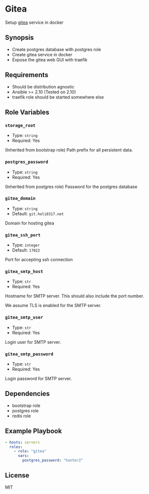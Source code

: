 # Gitea

Setup [gitea] service in docker

[gitea]: https://docs.gitea.io/en-us/

## Synopsis

- Create postgres database with postgres role
- Create gitea service in docker
- Expose the gitea web GUI with traefik

## Requirements

- Should be distribution agnostic
- Ansible >= 2.10 (Tested on 2.10)
- traefik role should be started somewhere else

## Role Variables

### `storage_root`

- Type: `string`
- Required: Yes

(Inherited from bootstrap role) Path prefix for all persistent data.

### `postgres_password`

- Type: `string`
- Required: Yes

(Inherited from postgres role) Password for the postgres database

### `gitea_domain`

- Type: `string`
- Default: `git.holi0317.net`

Domain for hosting gitea

### `gitea_ssh_port`

- Type: `integer`
- Default: `17022`

Port for accepting ssh connection

### `gitea_smtp_host`

- Type: `str`
- Required: Yes

Hostname for SMTP server. This should also include the port number.

We assume TLS is enabled for the SMTP server.

### `gitea_smtp_user`

- Type: `str`
- Required: Yes

Login user for SMTP server.

### `gitea_smtp_password`

- Type: `str`
- Required: Yes

Login password for SMTP server.

## Dependencies

- bootstrap role
- postgres role
- redis role

## Example Playbook

```yaml
- hosts: servers
  roles:
    - role: "gitea"
      vars:
        postgres_password: "hunter2"
```

## License

MIT
